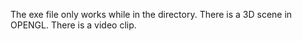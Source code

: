 The exe file only works while in the directory. There is a 3D scene in OPENGL. There is a video clip.
